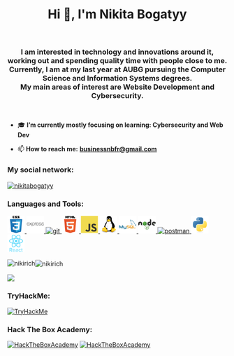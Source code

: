 <h1 align="center">Hi 👋, I'm Nikita Bogatyy</h1>
<br>
<h3 align="center">I am interested in technology and innovations around it, working out and spending quality time with people close to me.<br>
Currently, I am at my last year at AUBG pursuing the Computer Science and Information Systems degrees.<br>
My main areas of interest are Website Development and Cybersecurity.
</h3>
<br>

- 🎓 **I’m currently mostly focusing on learning: Cybersecurity and Web Dev**

- 📫 **How to reach me:** **businessnbfr@gmail.com**
<p align="left">
<h3>My social network:</h3><a href="https://linkedin.com/in/nikitabogatyy" target="blank">
<img align="center" src="https://raw.githubusercontent.com/rahuldkjain/github-profile-readme-generator/master/src/images/icons/Social/linked-in-alt.svg" alt="nikitabogatyy" height="30" width="40" /></a>
</p>


<h3 align="left">Languages and Tools:</h3>
<p align="left"> <a href="https://www.w3schools.com/css/" target="_blank" rel="noreferrer"> <img src="https://raw.githubusercontent.com/devicons/devicon/master/icons/css3/css3-original-wordmark.svg" alt="css3" width="40" height="40"/> </a> <a href="https://expressjs.com" target="_blank" rel="noreferrer"> <img src="https://raw.githubusercontent.com/devicons/devicon/master/icons/express/express-original-wordmark.svg" alt="express" width="40" height="40"/> </a> <a href="https://git-scm.com/" target="_blank" rel="noreferrer"> <img src="https://www.vectorlogo.zone/logos/git-scm/git-scm-icon.svg" alt="git" width="40" height="40"/> </a> <a href="https://www.w3.org/html/" target="_blank" rel="noreferrer"> <img src="https://raw.githubusercontent.com/devicons/devicon/master/icons/html5/html5-original-wordmark.svg" alt="html5" width="40" height="40"/> </a> <a href="https://developer.mozilla.org/en-US/docs/Web/JavaScript" target="_blank" rel="noreferrer"> <img src="https://raw.githubusercontent.com/devicons/devicon/master/icons/javascript/javascript-original.svg" alt="javascript" width="40" height="40"/> </a> <a href="https://www.linux.org/" target="_blank" rel="noreferrer"> <img src="https://raw.githubusercontent.com/devicons/devicon/master/icons/linux/linux-original.svg" alt="linux" width="40" height="40"/> </a> <a href="https://www.mysql.com/" target="_blank" rel="noreferrer"> <img src="https://raw.githubusercontent.com/devicons/devicon/master/icons/mysql/mysql-original-wordmark.svg" alt="mysql" width="40" height="40"/> </a> <a href="https://nodejs.org" target="_blank" rel="noreferrer"> <img src="https://raw.githubusercontent.com/devicons/devicon/master/icons/nodejs/nodejs-original-wordmark.svg" alt="nodejs" width="40" height="40"/> </a> <a href="https://postman.com" target="_blank" rel="noreferrer"> <img src="https://www.vectorlogo.zone/logos/getpostman/getpostman-icon.svg" alt="postman" width="40" height="40"/> </a> <a href="https://www.python.org" target="_blank" rel="noreferrer"> <img src="https://raw.githubusercontent.com/devicons/devicon/master/icons/python/python-original.svg" alt="python" width="40" height="40"/> </a> <a href="https://reactjs.org/" target="_blank" rel="noreferrer"> <img src="https://raw.githubusercontent.com/devicons/devicon/master/icons/react/react-original-wordmark.svg" alt="react" width="40" height="40"/> </a> </p>

<p><img align="left" src="https://github-readme-stats-vlr5-nikirich.vercel.app/api/top-langs?username=nikirich&theme=blue-green&show_icons=true&locale=en&layout=compact" alt="nikirich" /></p>

<p><img align="center" src="https://github-readme-stats-vlr5-nikirich.vercel.app/api?username=nikirich&theme=blue-green&include_all_commits=true&show_icons=true&locale=en" alt="nikirich" /></p>

<p><img align="center" src="https://streak-stats.demolab.com?user=nikirich&theme=soft-green&border_radius=5&card_width=500" /></p>

<h3 align="left">TryHackMe:</h3>


<a href="https://tryhackme.com/p/NikiRich" target="_blank"><img src="https://github.com/NikiRich/nikirich/assets/114956766/39450763-5e00-43cc-998d-739862550755" alt="TryHackMe"></a>
<h3 align="left">Hack The Box Academy:</h3>

<a href="https://drive.google.com/file/d/17Asy_C5GQ09calY56602J8T6iE34xSgA/view?usp=sharing" target="_blank"><img src="https://github.com/NikiRich/nikirich/assets/114956766/3c70c950-22dc-463a-a2ff-26b0b596d451" alt="HackTheBoxAcademy"></a>
<a href="https://drive.google.com/file/d/17Asy_C5GQ09calY56602J8T6iE34xSgA/view?usp=sharing" target="_blank"><img src="https://github.com/NikiRich/nikirich/assets/114956766/2fda0510-20ee-4758-ba9b-9641b4ac07a2" alt="HackTheBoxAcademy"></a>
